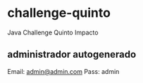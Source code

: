 # challenge-quinto
Java Challenge Quinto Impacto
## administrador autogenerado
Email: admin@admin.com
Pass: admin
